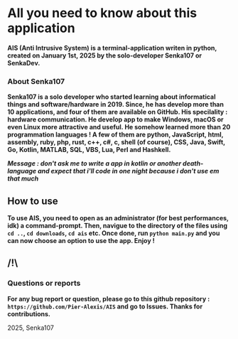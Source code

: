 # All you need to know about this application
**AIS (Anti Intrusive System) is a terminal-application writen in python, created on January 1st, 2025 by the solo-developer Senka107 or SenkaDev.**
### About Senka107
**Senka107 is a solo developer who started learning about informatical things and software/hardware in 2019. Since, he has develop more than 10 applications,
and four of them are available on GitHub. His specilality : hardware communication. He develop app to make Windows, macOS or even Linux more attractive and useful.
 He somehow learned more than 20 programmation languages ! A few of them are python, JavaScript, html, assembly, ruby, php, rust, c++, c#, c, shell (of course),
 CSS, Java, Swift, Go, Kotlin, MATLAB, SQL, VBS, Lua, Perl and Hashkell.**

 ***Message : don't ask me to write a app in kotlin or another death-language and expect that i'll code in one night because i don't use em that much***

 ## How to use
 **To use AIS, you need to open as an administrator (for best performances, idk) a command-prompt. Then, navigue to the directory of the files using `cd ..`, `cd downloads`, `cd ais` etc.
  Once done, run `python main.py` and you can now choose an option to use the app. Enjoy !**

  ## /!\
  ### Questions or reports
**For any bug report or question, please go to this github repository : `https://github.com/Pier-Alexis/AIS` and go to Issues. Thanks for contributions.**

2025, Senka107
